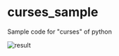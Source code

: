 # curses_sample
Sample code for "curses" of python

![result](https://raw.githubusercontent.com/wiki/hrdrq/curses_sample/images/result.gif)
